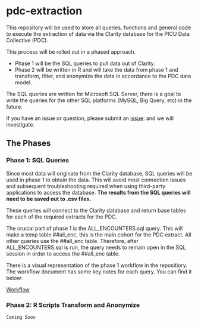 # pdc-extraction


This repository will be used to store all queries, functions and general code to execute the extraction of data via the Clarity database for the PICU Data Collective (PDC).

This process will be rolled out in a phased approach. 

- Phase 1 will be the SQL queries to pull data out of Clarity. 
- Phase 2 will be written in R and will take the data from phase 1 and transform, filter, and anonymize the data in accordance to the PDC data model. 

The SQL queries are written for Microsoft SQL Server, there is a goal to write the queries for the other SQL platforms (MySQL, Big Query, etc) in the future.

If you have an issue or question, please submit an [issue](https://github.com/Lab-for-Integrated-Decision-Support/pdc-extraction/issues): and we will investigate. 

## The Phases

### Phase 1: SQL Queries
Since most data will originate from the Clarity database, SQL queries will be used in phase 1 to obtain the data. This will avoid most connection issues and subsequent   troubleshooting required when using third-party applications to access the database. **The results from the SQL queries will need to be saved out to .csv files.** 

These queries will connect to the Clarity database and return base tables for each of the required extracts for the PDC. 

The crucial part of phase 1 is the ALL_ENCOUNTERS.sql query. This will make a temp table ##all_enc, this is the main cohort for the PDC extract. All other queries use the ##all_enc table. Therefore, after ALL_ENCOUNTERS.sql is run, the query needs to remain open in the SQL session in order to access the ##all_enc table. 

There is a visual representation of the phase 1 workflow in the repositiory. The workflow document has some key notes for each query. You can find it below:

[Workflow](https://github.com/Lab-for-Integrated-Decision-Support/pdc-extraction/blob/63465d361f8d7466ab34cda203e665dc5631ba6f/PHASE_1/PDC%20Extract%20Work%20Flow.pdf)
	

### Phase 2: R Scripts Transform and Anonymize

	Coming Soon

